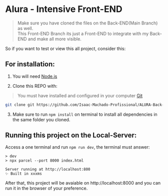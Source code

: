 # Alura - Intensive Front-END
> Make sure you have cloned the files on the Back-END(Main Branch) as well.  
> This Front-END Branch its just a Front-END to integrate with my Back-END and make all more visible.

So if you want to test or view this all project, consider this:

## For installation:

1. You will need [Node.js](https://nodejs.org/)

2. Clone this REPO with: 
> You must have installed and configured in your computer [Git](https://git-scm.com/downloads)

```bash
git clone git https://github.com/Isaac-Machado-Profissional/ALURA-Back-END_Integrating_Google-Gemini-API.git
```

3. Make sure to run `npm install` on terminal to install all dependencies in the same folder you cloned.

## Running this project on the Local-Server:

Access a one terminal and run `npm run dev`, the terminal must answer:

```
> dev
> npx parcel --port 8000 index.html

Server running at http://localhost:800
✨ Built in xxxms

```

After that, this project will be avaiable on http://localhost:8000 and you can run it in the browser of your preference.
